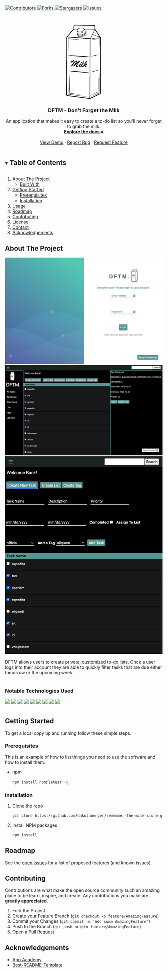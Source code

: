 
<!--
*** Thanks for checking out the Best-README-Template. If you have a suggestion
*** that would make this better, please fork the repo and create a pull request
*** or simply open an issue with the tag "enhancement".
*** Thanks again! Now go create something AMAZING! :D
***
***
***
*** To avoid retyping too much info. Do a search and replace for the following:

-->



<!-- PROJECT SHIELDS -->
<!--
*** I'm using markdown "reference style" links for readability.
*** Reference links are enclosed in brackets [ ] instead of parentheses ( ).
*** See the bottom of this document for the declaration of the reference variables
*** for contributors-url, forks-url, etc. This is an optional, concise syntax you may use.
*** https://www.markdownguide.org/basic-syntax/#reference-style-links
-->
[![Contributors][contributors-shield]][contributors-url]
[![Forks][forks-shield]][forks-url]
[![Stargazers][stars-shield]][stars-url]
[![Issues][issues-shield]][issues-url]





<!-- PROJECT LOGO -->
<br />
<p align="center">
  <a href="https://github.com/dakotabenger/remember-the-milk-clone">
    <img src="./myLogo.png" alt="Logo" >
  </a>

  <h3 align="center">DFTM - Don't Forget the Milk</h3>

  <p align="center">
    An application that makes it easy to create a to-do list so you'll never forget to grab the milk.  
    <br />
    <a href="https://github.com/dakotabenger/remember-the-milk-clone"><strong>Explore the docs »</strong></a>
    <br />
    <br />
    <a href="https://github.com/dakotabenger/remember-the-milk-clone">View Demo</a>
    ·
    <a href="https://github.com/dakotabenger/remember-the-milk-clone/issues">Report Bug</a>
    ·
    <a href="https://github.com/dakotabenger/remember-the-milk-clone/issues">Request Feature</a>
  </p>
</p>



<!-- TABLE OF CONTENTS -->
<details open="open">
  <summary><h2 style="display: inline-block">Table of Contents</h2></summary>
  <ol>
    <li>
      <a href="#about-the-project">About The Project</a>
      <ul>
        <li><a href="#built-with">Built With</a></li>
      </ul>
    </li>
    <li>
      <a href="#getting-started">Getting Started</a>
      <ul>
        <li><a href="#prerequisites">Prerequisites</a></li>
        <li><a href="#installation">Installation</a></li>
      </ul>
    </li>
    <li><a href="#usage">Usage</a></li>
    <li><a href="#roadmap">Roadmap</a></li>
    <li><a href="#contributing">Contributing</a></li>
    <li><a href="#license">License</a></li>
    <li><a href="#contact">Contact</a></li>
    <li><a href="#acknowledgements">Acknowledgements</a></li>
  </ol>
</details>



<!-- ABOUT THE PROJECT -->
## About The Project

![product-screenshot](./dftmMockup.png)
![product-screenshot](./dftmMockup2.png)
![product-screenshot](./dftmMockup3.png)

DFTM allows users to create private, customized to-do lists. Once a user logs into their account they are able to quickly filter tasks that are due either tomorrow or the upcoming week. 
#
### Notable Technologies Used


<img src="https://img.shields.io/badge/JavaScript-323330?style=for-the-badge&logo=javascript&logoColor=F7DF1E">
<img src='https://img.shields.io/badge/Pug-232F3E?style=for-the-badge&logo=pug&logoColor=white'>
<img src='https://img.shields.io/badge/Google_Maps_API-4285F4?style=for-the-badge&logo=google-cloud&logoColor=white'>
<img src="https://img.shields.io/badge/CSS-239120?&style=for-the-badge&logo=css3&logoColor=white">
<img src='https://img.shields.io/badge/Node.js-43853D?style=for-the-badge&logo=node.js&logoColor=white'>
<img src='https://img.shields.io/badge/HTML5-E34F26?style=for-the-badge&logo=html5&logoColor=white'>
<img src='https://img.shields.io/badge/Express.js-404D59?style=for-the-badge'>
<img src='https://img.shields.io/badge/PostgreSQL-316192?style=for-the-badge&logo=postgresql&logoColor=white'>
<img src='https://img.shields.io/badge/Heroku-430098?style=for-the-badge&logo=heroku&logoColor=white'>

#  


<!--ReactSkipperEnd -->



<!-- GETTING STARTED -->
## Getting Started

To get a local copy up and running follow these simple steps.

### Prerequisites

This is an example of how to list things you need to use the software and how to install them.
* npm
  ```sh
  npm install npm@latest -g
  ```

### Installation

1. Clone the repo
   ```sh
   git clone https://github.com/dakotabenger/remember-the-milk-clone.git
   ```
2. Install NPM packages
   ```sh
   npm install
   ```



<!-- USAGE EXAMPLES -->
<!-- ## Usage -->

<!-- Use this space to show useful examples of how a project can be used. Additional screenshots, code examples and demos work well in this space. You may also link to more resources. -->




<!-- ROADMAP -->
## Roadmap

See the [open issues](https://github.com/dakotabenger/remember-the-milk-clone/issues) for a list of proposed features (and known issues).



<!-- CONTRIBUTING -->
## Contributing

Contributions are what make the open source community such an amazing place to be learn, inspire, and create. Any contributions you make are **greatly appreciated**.

1. Fork the Project
2. Create your Feature Branch (`git checkout -b feature/AmazingFeature`)
3. Commit your Changes (`git commit -m 'Add some AmazingFeature'`)
4. Push to the Branch (`git push origin feature/AmazingFeature`)
5. Open a Pull Request






<!-- ACKNOWLEDGEMENTS -->
## Acknowledgements

* [App Academy](https://www.appacademy.io/)
* [Best-README-Template](https://github.com/othneildrew/Best-README-Template)






<!-- MARKDOWN LINKS & IMAGES -->
<!-- https://www.markdownguide.org/basic-syntax/#reference-style-links -->
[contributors-shield]: https://img.shields.io/github/contributors/dakotabenger/remember-the-milk-clone.svg?style=for-the-badge
[contributors-url]: https://github.com/dakotabenger/remember-the-milk-clone/graphs/contributors
[forks-shield]: https://img.shields.io/github/forks/dakotabenger/remember-the-milk-clone.svg?style=for-the-badge
[forks-url]: https://github.com/dakotabenger/remember-the-milk-clone/network/members
[stars-shield]: https://img.shields.io/github/stars/dakotabenger/remember-the-milk-clone.svg?style=for-the-badge
[stars-url]: https://github.com/dakotabenger/remember-the-milk-clone/stargazers
[issues-shield]: https://img.shields.io/github/issues/dakotabenger/remember-the-milk-clone.svg?style=for-the-badge
[issues-url]: https://github.com/dakotabenger/remember-the-milk-clone/issues
[license-shield]: https://img.shields.io/github/license/dakotabenger/remember-the-milk-clone.svg?style=for-the-badge
[license-url]: https://github.com/dakotabenger/remember-the-milk-clone/blob/master/LICENSE.txt
[linkedin-shield]: https://img.shields.io/badge/-LinkedIn-black.svg?style=for-the-badge&logo=linkedin&colorB=555




        


